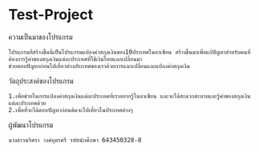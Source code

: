 # Test-Project
ความเป็นมาของโปรแกรม
```
โปรแกรมที่สร้างขึ้นนี้เป็นโปรแกรมแปลงค่าสกุลเงินของ10ประเทศในอาเซียน สร้างขึ้นมาเพื่อแก้ปัญหาสำหรับคนที่ต้องการรู้ค่าของสกุลเงินแต่ละประเทศที่ใช้เงินไทยแลกเปลี่ยนมา 
ช่วยตอบปัญหาก่อนไปเที่ยวต่างประเทศของเราด้วยการแลกเปลี่ยนและแปลงค่าสกุลเงิน
```
วัตถุประสงค์ของโปรแกรม
```
1.เพื่อช่วยในการแปลงค่าสกุลเงินแต่ละประเทศที่เราอยากรู้ในอาเซียน และจะได้สะดวกสะบายและรู้ค่าของสกุลเงินแต่ละประเทศด้วย
2.เพื่อที่จะได้ตอบปัญหาก่อนคิดจะไปเที่ยวในประเทศต่างๆ
```

ผู้พัฒนาโปรแกรม
```
นางสาวนริศรา วงค์บุตรศรี รหัสนักศึกษา 643450328-8
```
